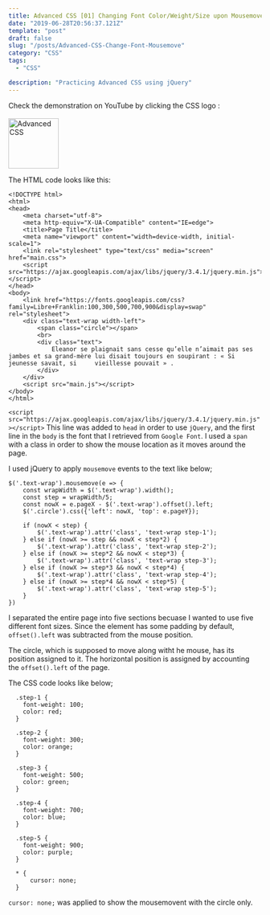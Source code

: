 ```yaml
---
title: Advanced CSS [01] Changing Font Color/Weight/Size upon Mousemove
date: "2019-06-28T20:56:37.121Z"
template: "post"
draft: false
slug: "/posts/Advanced-CSS-Change-Font-Mousemove"
category: "CSS"
tags:
  - "CSS"

description: "Practicing Advanced CSS using jQuery"
---
```


Check the demonstration on YouTube by clicking the CSS logo : <br><br>
<a href ="https://youtu.be/AYuYFC4slP8"><img src="https://upload.wikimedia.org/wikipedia/commons/thumb/d/d5/CSS3_logo_and_wordmark.svg/1200px-CSS3_logo_and_wordmark.svg.png" style="width:100px;height:100px" alt="Advanced CSS"></a>

The HTML code looks like this:

```
<!DOCTYPE html>
<html>
<head>
    <meta charset="utf-8">
    <meta http-equiv="X-UA-Compatible" content="IE=edge">
    <title>Page Title</title>
    <meta name="viewport" content="width=device-width, initial-scale=1">
    <link rel="stylesheet" type="text/css" media="screen" href="main.css">
    <script src="https://ajax.googleapis.com/ajax/libs/jquery/3.4.1/jquery.min.js"></script>
</head>
<body>
    <link href="https://fonts.googleapis.com/css?family=Libre+Franklin:100,300,500,700,900&display=swap" rel="stylesheet">
    <div class="text-wrap width-left">
        <span class="circle"></span>
        <br>
        <div class="text">
            Eleanor se plaignait sans cesse qu’elle n’aimait pas ses jambes et sa grand-mère lui disait toujours en soupirant : « Si jeunesse savait, si     vieillesse pouvait » .
        </div>
    </div>
    <script src="main.js"></script>
</body>
</html>
```

`<script src="https://ajax.googleapis.com/ajax/libs/jquery/3.4.1/jquery.min.js"></script>`
This line was added to `head` in order to use `jQuery`, and the first line in the `body` is the font that I retrieved from `Google Font`.
I used a `span` with a class in order to show the mouse location as it moves around the page.

I used jQuery to apply `mousemove` events to the text like below;

```
$('.text-wrap').mousemove(e => {
    const wrapWidth = $('.text-wrap').width();
    const step = wrapWidth/5;
    const nowX = e.pageX - $('.text-wrap').offset().left;
    $('.circle').css({'left': nowX, 'top': e.pageY});

    if (nowX < step) {
        $('.text-wrap').attr('class', 'text-wrap step-1');
    } else if (nowX >= step && nowX < step*2) {
        $('.text-wrap').attr('class', 'text-wrap step-2');
    } else if (nowX >= step*2 && nowX < step*3) {
        $('.text-wrap').attr('class', 'text-wrap step-3');
    } else if (nowX >= step*3 && nowX < step*4) {
        $('.text-wrap').attr('class', 'text-wrap step-4');
    } else if (nowX >= step*4 && nowX < step*5) {
        $('.text-wrap').attr('class', 'text-wrap step-5');
    }
})
```

I separated the entire page into five sections becuase I wanted to use five different font sizes. Since the element has some padding by default, `offset().left` was subtracted from the mouse position.

The circle, which is supposed to move along witht he mouse, has its position assigned to it. The horizontal position is assigned by accounting the `offset().left` of the page.

The CSS code looks like below;

```
  .step-1 {
    font-weight: 100;
    color: red;
  }

  .step-2 {
    font-weight: 300;
    color: orange;
  }

  .step-3 {
    font-weight: 500;
    color: green;
  }

  .step-4 {
    font-weight: 700;
    color: blue;
  }

  .step-5 {
    font-weight: 900;
    color: purple;
  }

  * {
      cursor: none;
  }
```

`cursor: none;` was applied to show the mousemovent with the circle only.
